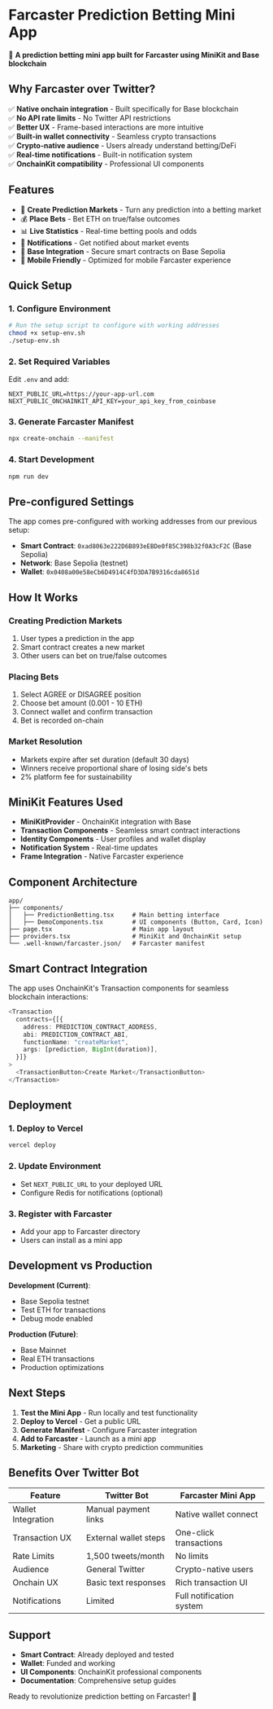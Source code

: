 # Farcaster Prediction Betting Mini App

🎯 **A prediction betting mini app built for Farcaster using MiniKit and Base blockchain**

## Why Farcaster over Twitter?

✅ **Native onchain integration** - Built specifically for Base blockchain  
✅ **No API rate limits** - No Twitter API restrictions  
✅ **Better UX** - Frame-based interactions are more intuitive  
✅ **Built-in wallet connectivity** - Seamless crypto transactions  
✅ **Crypto-native audience** - Users already understand betting/DeFi  
✅ **Real-time notifications** - Built-in notification system  
✅ **OnchainKit compatibility** - Professional UI components  

## Features

- 🎯 **Create Prediction Markets** - Turn any prediction into a betting market
- 💰 **Place Bets** - Bet ETH on true/false outcomes
- 📊 **Live Statistics** - Real-time betting pools and odds
- 🔔 **Notifications** - Get notified about market events
- 🔗 **Base Integration** - Secure smart contracts on Base Sepolia
- 📱 **Mobile Friendly** - Optimized for mobile Farcaster experience

## Quick Setup

### 1. Configure Environment
```bash
# Run the setup script to configure with working addresses
chmod +x setup-env.sh
./setup-env.sh
```

### 2. Set Required Variables
Edit `.env` and add:
```env
NEXT_PUBLIC_URL=https://your-app-url.com
NEXT_PUBLIC_ONCHAINKIT_API_KEY=your_api_key_from_coinbase
```

### 3. Generate Farcaster Manifest
```bash
npx create-onchain --manifest
```

### 4. Start Development
```bash
npm run dev
```

## Pre-configured Settings

The app comes pre-configured with working addresses from our previous setup:

- **Smart Contract**: `0xad8063e222D6B893eEBDe0f85C398b32f0A3cF2C` (Base Sepolia)
- **Network**: Base Sepolia (testnet)
- **Wallet**: `0x0408a00e58eCb6D4914C4fD3DA7B9316cda8651d`

## How It Works

### Creating Prediction Markets
1. User types a prediction in the app
2. Smart contract creates a new market
3. Other users can bet on true/false outcomes

### Placing Bets
1. Select AGREE or DISAGREE position
2. Choose bet amount (0.001 - 10 ETH)
3. Connect wallet and confirm transaction
4. Bet is recorded on-chain

### Market Resolution
- Markets expire after set duration (default 30 days)
- Winners receive proportional share of losing side's bets
- 2% platform fee for sustainability

## MiniKit Features Used

- **MiniKitProvider** - OnchainKit integration with Base
- **Transaction Components** - Seamless smart contract interactions
- **Identity Components** - User profiles and wallet display
- **Notification System** - Real-time updates
- **Frame Integration** - Native Farcaster experience

## Component Architecture

```
app/
├── components/
│   ├── PredictionBetting.tsx     # Main betting interface
│   ├── DemoComponents.tsx        # UI components (Button, Card, Icon)
├── page.tsx                      # Main app layout
├── providers.tsx                 # MiniKit and OnchainKit setup
└── .well-known/farcaster.json/   # Farcaster manifest
```

## Smart Contract Integration

The app uses OnchainKit's Transaction components for seamless blockchain interactions:

```typescript
<Transaction
  contracts={[{
    address: PREDICTION_CONTRACT_ADDRESS,
    abi: PREDICTION_CONTRACT_ABI,
    functionName: "createMarket",
    args: [prediction, BigInt(duration)],
  }]}
>
  <TransactionButton>Create Market</TransactionButton>
</Transaction>
```

## Deployment

### 1. Deploy to Vercel
```bash
vercel deploy
```

### 2. Update Environment
- Set `NEXT_PUBLIC_URL` to your deployed URL
- Configure Redis for notifications (optional)

### 3. Register with Farcaster
- Add your app to Farcaster directory
- Users can install as a mini app

## Development vs Production

**Development (Current)**:
- Base Sepolia testnet
- Test ETH for transactions
- Debug mode enabled

**Production (Future)**:
- Base Mainnet
- Real ETH transactions
- Production optimizations

## Next Steps

1. **Test the Mini App** - Run locally and test functionality
2. **Deploy to Vercel** - Get a public URL
3. **Generate Manifest** - Configure Farcaster integration
4. **Add to Farcaster** - Launch as a mini app
5. **Marketing** - Share with crypto prediction communities

## Benefits Over Twitter Bot

| Feature | Twitter Bot | Farcaster Mini App |
|---------|-------------|-------------------|
| Wallet Integration | Manual payment links | Native wallet connect |
| Transaction UX | External wallet steps | One-click transactions |
| Rate Limits | 1,500 tweets/month | No limits |
| Audience | General Twitter | Crypto-native users |
| Onchain UX | Basic text responses | Rich transaction UI |
| Notifications | Limited | Full notification system |

## Support

- **Smart Contract**: Already deployed and tested
- **Wallet**: Funded and working
- **UI Components**: OnchainKit professional components
- **Documentation**: Comprehensive setup guides

Ready to revolutionize prediction betting on Farcaster! 🚀 